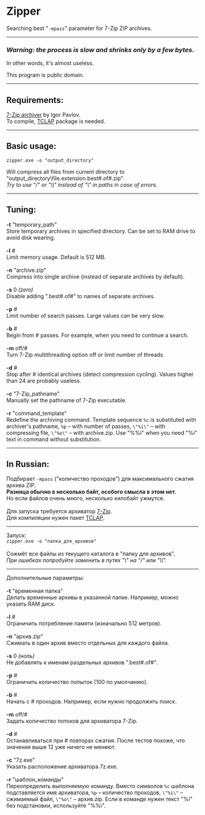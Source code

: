 # Zipper
Searching best "`-mpass`" parameter for 7-Zip ZIP archives.

---
### *Warning: the process is slow and shrinks only by a few bytes.*
In other words, it's almost useless.

This program is public domain.

---
## Requirements:

[7-Zip archiver](http://7-zip.org/) by Igor Pavlov.<br>
To compile, [TCLAP](https://sourceforge.net/projects/tclap/) package is needed.

---
## Basic usage:

`zipper.exe -o "output_directory"`

Will compress all files from current directory to "output_directory\file.extension.best#.of#.zip".<br>
*Try to use "/" or "\\\\" instead of "\\" in paths in case of errors.*

---
## Tuning:

**\-t** "temporary_path"<br>
Store temporary archives in specified directory. Can be set to RAM drive to avoid disk wearing.<br>
<br>
**\-l** #<br>
Limit memory usage. Default is 512 MB.<br>
<br>
**\-n** "archive.zip"<br>
Compress into single archive (instead of separate archives by default).<br>
<br>
**\-s** 0 *(zero)*<br>
Disable adding ".best#.of#" to names of separate archives.<br>
<br>
**\-p** #<br>
Limit number of search passes. Large values can be very slow.<br>
<br>
**\-b** #<br>
Begin from # passes. For example, when you need to continue a search.<br>
<br>
**\-m** off/#<br>
Turn 7-Zip multithreading option off or limit number of threads.<br>
<br>
**\-d** #<br>
Stop after # identical archives (detect compression cycling). Values higher than 24 are probably useless.<br>
<br>
**\-c** "7-Zip_pathname"<br>
Manually set the pathname of 7-Zip executable.<br>
<br>
**\-r** "command_template"<br>
Redefine the archiving command. Template sequence `%c` is substituted with archiver's pathname, `%p`&nbsp;– with number of passes, `\"%i\"`&nbsp;– with compressing file, `\"%o\"`&nbsp;– with archive.zip. Use "%%i" when you need "%i" text in command without substitution.

---
## In Russian:

Подбирает `-mpass` ("количество проходов") для максимального сжатия архива ZIP.<br>
**Разница обычно в несколько байт, особого смысла в этом нет.**<br>
Но если файлов очень много, несколько килобайт ужмутся.<br>
<br>
Для запуска требуется архиватор [7-Zip](http://7-zip.org/).<br>
Для компиляции нужен пакет [TCLAP](https://sourceforge.net/projects/tclap/).<br>

---
Запуск:<br>
`zipper.exe -o "папка_для_архивов"`<br>
<br>
Сожмёт все файлы из текущего каталога в "папку для архивов".<br>
*При ошибках попробуйте заменить в путях "\\" на "/" или "\\\\".*

---
Дополнительные параметры:<br>
<br>
**\-t** "временная папка"<br>
Делать временные архивы в указанной папке. Например, можно указать RAM диск.<br>
<br>
**\-l** #<br>
Ограничить потребление памяти (изначально 512 метров).<br>
<br>
**\-n** "архив.zip"<br>
Сжимать в один архив вместо отдельных для каждого файла.<br>
<br>
**\-s** 0 *(ноль)*<br>
Не добавлять к именам раздельных архивов ".best#.of#".<br>
<br>
**\-p** #<br>
Ограничить количество попыток (100 по умолчанию).<br>
<br>
**\-b** #<br>
Начать с # проходов. Например, если нужно продолжить поиск.<br>
<br>
**\-m** off/#<br>
Задать количество потоков для архиватора 7-Zip.<br>
<br>
**\-d** #<br>
Останавливаться при # повторах сжатия. После тестов похоже, что значения выше 12 уже ничего не меняют.<br>
<br>
**\-c** "7z.exe"<br>
Указать расположение архиватора 7z.exe.<br>
<br>
**\-r** "шаблон_команды"<br>
Переопределить выполняемую команду. Вместо символов `%c` шаблона подставляется имя архиватора, `%p`&nbsp;– количество проходов, `\"%i\"`&nbsp;– сжимаемый файл, `\"%o\"`&nbsp;– архив.zip. Если в команде нужен текст "%i" без подстановки, используйте "%%i".
